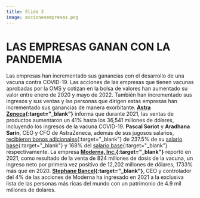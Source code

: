 ```yaml
---
title: Slide 3
image: accionesempresas.png
---
```


# LAS EMPRESAS GANAN CON LA PANDEMIA

Las empresas han incrementado sus ganancias con el desarrollo de una vacuna contra COVID-19. Las acciones de las empresas que tienen vacunas aprobadas por la OMS y cotizan en la bolsa de valores han aumentado su valor entre enero de 2020 y mayo de 2022.  También han incrementado sus ingresos y sus ventas y las personas que dirigen estas empresas han incrementado sus ganancias de manera exorbitante. **[Astra Zeneca](https://www.sec.gov/ix?doc=/Archives/edgar/data/0000901832/000110465922025720/azn-20211231x20f.htm){:target="_blank"}** informa que durante 2021, las ventas de productos aumentaron un 41% hasta los 36,541 millones de dólares, incluyendo los ingresos de la vacuna COVID-19. **Pascal Soriot** y **Aradhana Sarin**, CEO y CFO de AstraZeneca, además de sus jugosos salarios, [recibieron bonos adicionales](https://www.astrazeneca.com/content/dam/az/Investor_Relations/annual-report-2021/pdf/AstraZeneca_AR_2021.pdf){:target="_blank"} de 237.5% de su [salario base](https://www.sec.gov/Archives/edgar/data/901832/000095010317002275/dp73779_ex0403.htm){:target="_blank"} y 168% del [salario base](https://www.sec.gov/Archives/edgar/data/0000901832/000110465922025720/azn-20211231xex4d2.htm){:target="_blank"} respectivamente. La empresa **[Moderna, Inc.](https://www.sec.gov/ix?doc=/Archives/edgar/data/1682852/000168285222000012/mrna-20211231.htm){:target="_blank"}** reportó en 2021, como resultado de la venta de 824 millones de dosis de la vacuna, un ingreso neto por primera vez positivo de 12,202 millones de dólares,  1733% más que en 2020. **[Stephane Bancel](https://www.forbes.com/profile/stephane-bancel/?list=rtb/&sh=7308a27e3742){:target="_blank"}**, CEO y controlador del 4% de las acciones de Moderna ha ingresado en 2021 a la exclusiva lista de las personas más ricas del mundo con un patrimonio de 4.9 mil millones de dolares.
